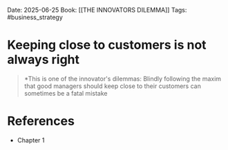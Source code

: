 Date: 2025-06-25
Book: [[THE INNOVATORS DILEMMA]]
Tags: #business_strategy 
# Keeping close to customers is not always right

>*This is one of the innovator's dilemmas: Blindly following the maxim that good managers should keep close to their customers can sometimes be a fatal mistake 

# References
- Chapter 1